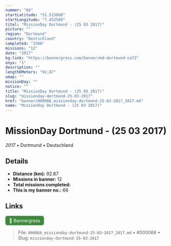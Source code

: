 ```yaml
---
nummer: "66"
startLatitude: "51.523668"
startLongitude: "7.452509"
titel: "MissionDay Dortmund - (25 03 2017)"
picture: ""
region: "Dortmund"
country: "Deutschland"
completed: "1500"
missions: "12"
date: "2017"
bg-link: "https://bannergress.com/banner/md-dortmund-ca72"
onyx: "1"
description: ""
lengthKMeters: "92,87"
umap: ""
missionDay: ""
notice: ""
title: "MissionDay Dortmund - (25 03 2017)"
slug: "missionday-dortmund-25-03-2017"
href: "banner/000066_missionday-dortmund-25-03-2017_2017.md"
name: "MissionDay Dortmund - (25 03 2017)"
---
```

# MissionDay Dortmund - (25 03 2017)

*2017* • Dortmund • Deutschland





## Details
- **Distance (km):** 92.87
- **Missions in banner:** 12
- **Total missions completed:** 
- **This is my banner no.:** 66





## Links
<a href="https://bannergress.com/banner/md-dortmund-ca72" target="_blank" style="display:inline-block;margin-right:8px;padding:6px 12px;background:#3c8b3c;color:#fff;text-decoration:none;border-radius:6px;">🔗 Bannergress</a>



> File: `000066_missionday-dortmund-25-03-2017_2017.md` • #000066 • Slug: `missionday-dortmund-25-03-2017`

